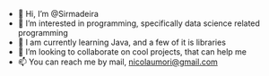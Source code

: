 - 👋 Hi, I’m @Sirmadeira
- 👀 I’m interested in programming, specifically data science related programming
- 🌱 I am currently learning Java, and a few of it is libraries
- 💞️ I’m looking to collaborate on cool projects, that can help me
- 📫 You can reach me by mail, nicolaumori@gmail.com  

<!---
Sirmadeira/Sirmadeira is a ✨ special ✨ repository because its `README.md` (this file) appears on your GitHub profile.
You can click the Preview link to take a look at your changes.
--->
